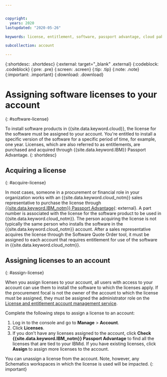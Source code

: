 ```yaml
---


copyright:
  years: 2020
lastupdated: "2020-05-26"

keywords: license, entitlement, software, passport advantage, cloud pak, binding a license, PPA, part number

subcollection: account

---
```


{:shortdesc: .shortdesc}
{:external: target="_blank" .external}
{:codeblock: .codeblock}
{:pre: .pre}
{:screen: .screen}
{:tip: .tip}
{:note: .note}
{:important: .important}
{:download: .download}

# Assigning software licenses to your account
{: #software-license}

To install software products in {{site.data.keyword.cloud}}, the license for the software must be assigned to your account. You're entitled to install a specific version of the software for a specific period of time, for example, one year. Licenses, which are also referred to as entitlements, are purchased and acquired through {{site.data.keyword.IBM}} Passport Advantage. 
{: shortdesc}

## Acquiring a license 
{: #acquire-license}

In most cases, someone in a procurement or financial role in your organization works with an {{site.data.keyword.cloud_notm}} sales representative to purchase the license through [{{site.data.keyword.IBM_notm}} Passport Advantage](https://www.ibm.com/software/passportadvantage/index.html){: external}. A part number is associated with the license for the software product to be used in {{site.data.keyword.cloud_notm}}. The person acquiring the license is not typically the same person who installs the software in the {{site.data.keyword.cloud_notm}} account. After a sales representative acquires the license through the Software Quote Order tool, it must be assigned to each account that requires entitlement for use of the software in {{site.data.keyword.cloud_notm}}. 

## Assigning licenses to an account
{: #assign-license}

When you assign licenses to your account, all users with access to your account can use them to install the software to which the licenses apply. If the procurement focal is not the owner of the account to which the license must be assigned, they must be assigned the administrator role on the [License and entitlement account management service](/docs/account?topic=account-account-services#license-entitlement-management). 

Complete the following steps to assign a license to an account:
1. Log in to the console and go to **Manage** > **Account**.
2. Click **Licenses**. 
1. If you don't have any licenses assigned to the account, click **Check {{site.data.keyword.IBM_notm}} Passport Advantage** to find all the licenses that are tied to your IBMid. If you have existing licenses, click **Assign** to assign more licenses to the account.

You can unassign a license from the account. Note, however, any Schematics workspaces in which the license is used will be impacted. 
{: important}


